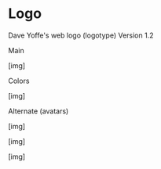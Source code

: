 # Logo
Dave Yoffe's web logo (logotype)
Version 1.2  
  
Main 
  
[img]  
  
    
Colors  
  
[img]  
  
    
Alternate (avatars)  
  
[img]  
  
[img]  
  
[img]  
